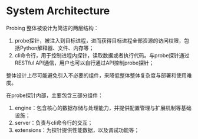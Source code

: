 # System Architecture

Probing 整体被设计为简洁的两层结构：
1. probe探针，被注入到目标进程，进而获得目标进程全部资源的访问权限，包括Python解释器、文件、内存等；
2. cli命令行，用于控制进程内探针，读取数据或者执行代码。与probe探针通过RESTful API通信，用户也可以自行通过API控制probe探针；

整体设计上尽可能避免引入不必要的组件，来降低整体整体复杂度与部署和使用难度。

在probe探针内部，主要包含三部分组件：
1. engine：包含核心的数据存储与处理能力，并提供配置管理与扩展机制等基础设施；
2. server：负责与cli命令行的交互；
3. extensions：为探针提供性能数据，以及调试功能等；